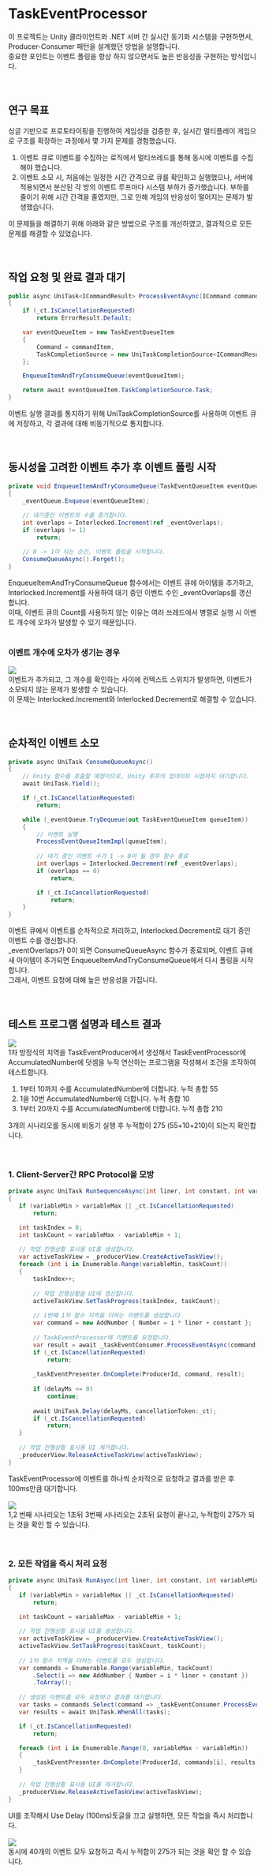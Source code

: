 # TaskEventProcessor
이 프로젝트는 Unity 클라이언트와 .NET 서버 간 실시간 동기화 시스템을 구현하면서, Producer-Consumer 패턴을 설계했던 방법을 설명합니다.<br>
중요한 포인트는 이벤트 폴링을 항상 하지 않으면서도 높은 반응성을 구현하는 방식입니다.<br>
<br><br>
## 연구 목표
싱글 기반으로 프로토타이핑을 진행하여 게임성을 검증한 후, 실시간 멀티플레이 게임으로 구조를 확장하는 과정에서 몇 가지 문제를 경험했습니다.

1. 이벤트 큐로 이벤트를 수집하는 로직에서 멀티쓰레드를 통해 동시에 이벤트를 수집해야 했습니다.
2. 이벤트 소모 시, 처음에는 일정한 시간 간격으로 큐를 확인하고 실행했으나, 서버에 적용되면서 분산된 각 방의 이벤트 루프마다 시스템 부하가 증가했습니다. 부하를 줄이기 위해 시간 간격을 줄였지만, 그로 인해 게임의 반응성이 떨어지는 문제가 발생했습니다.
   
이 문제들을 해결하기 위해 아래와 같은 방법으로 구조를 개선하였고, 결과적으로 모든 문제를 해결할 수 있었습니다.<br>
<br><br>

## 작업 요청 및 완료 결과 대기
```csharp
public async UniTask<ICommandResult> ProcessEventAsync(ICommand commandItem)
{
    if (_ct.IsCancellationRequested)
        return ErrorResult.Default;

    var eventQueueItem = new TaskEventQueueItem
    {
        Command = commandItem,
        TaskCompletionSource = new UniTaskCompletionSource<ICommandResult>()
    };

    EnqueueItemAndTryConsumeQueue(eventQueueItem);

    return await eventQueueItem.TaskCompletionSource.Task;
}
```
이벤트 실행 결과를 통지하기 위해 UniTaskCompletionSource를 사용하여 이벤트 큐에 저장하고, 각 결과에 대해 비동기적으로 통지합니다.<br>
<br><br>

## 동시성을 고려한 이벤트 추가 후 이벤트 폴링 시작
```csharp
private void EnqueueItemAndTryConsumeQueue(TaskEventQueueItem eventQueueItem)
{
    _eventQueue.Enqueue(eventQueueItem);
    
    // 대기중인 이벤트의 수를 증가합니다.
    int overlaps = Interlocked.Increment(ref _eventOverlaps);
    if (overlaps != 1)
        return;

    // 0 -> 1이 되는 순간, 이벤트 폴링을 시작합니다.
    ConsumeQueueAsync().Forget();
}
```
EnqueueItemAndTryConsumeQueue 함수에서는 이벤트 큐에 아이템을 추가하고, Interlocked.Increment를 사용하여 대기 중인 이벤트 수인 _eventOverlaps를 갱신합니다.<br>
이때, 이벤트 큐의 Count를 사용하지 않는 이유는 여러 쓰레드에서 병렬로 실행 시 이벤트 개수에 오차가 발생할 수 있기 때문입니다.<br>
<br>
### 이벤트 개수에 오차가 생기는 경우<br>
<img src="https://raw.githubusercontent.com/haiun/TaskEventProc/refs/heads/main/ReadMeImage/queue_insert_count.png"/><br>
이벤트가 추가되고, 그 개수를 확인하는 사이에 컨텍스트 스위치가 발생하면, 이벤트가 소모되지 않는 문제가 발생할 수 있습니다.<br>
이 문제는 Interlocked.Increment와 Interlocked.Decrement로 해결할 수 있습니다.<br>
<br><br>

## 순차적인 이벤트 소모
```csharp
private async UniTask ConsumeQueueAsync()
{
    // Unity 함수를 호출할 예정이므로, Unity 루프의 업데이트 시점까지 대기합니다.
    await UniTask.Yield();

    if (_ct.IsCancellationRequested)
        return;

    while (_eventQueue.TryDequeue(out TaskEventQueueItem queueItem))
    {
        // 이벤트 실행
        ProcessEventQueueItemImpl(queueItem);
   
        // 대기 중인 이벤트 수가 1 -> 0이 될 경우 함수 종료
        int overlaps = Interlocked.Decrement(ref _eventOverlaps);
        if (overlaps == 0)
            return;

        if (_ct.IsCancellationRequested)
            return; 
    }
}
```
이벤트 큐에서 이벤트를 순차적으로 처리하고, Interlocked.Decrement로 대기 중인 이벤트 수를 갱신합니다.<br>
_eventOverlaps가 0이 되면 ConsumeQueueAsync 함수가 종료되며, 이벤트 큐에 새 아이템이 추가되면 EnqueueItemAndTryConsumeQueue에서 다시 폴링을 시작합니다.<br>
그래서, 이벤트 요청에 대해 높은 반응성을 가집니다.<br>
<br><br>
## 테스트 프로그램 설명과 테스트 결과
<img src="https://github.com/haiun/TaskEventProc/blob/main/ReadMeImage/Ex0.png"/><br>
1차 방정식의 치역을 TaskEventProducer에서 생성해서 TaskEventProcessor에 AccumulatedNumber에 덧셈을 누적 연산하는 프로그램을 작성해서 조건을 조작하여 테스트합니다.<br>
1. 1부터 10까지 수를 AccumulatedNumber에 더합니다. 누적 총합 55<br>
2. 1을 10번 AccumulatedNumber에 더합니다. 누적 총합 10<br>
3. 1부터 20까지 수를 AccumulatedNumber에 더합니다. 누적 총합 210<br>

3개의 시나리오를 동시에 비동기 실행 후 누적합이 275 (55+10+210)이 되는지 확인합니다.<br>
<br><br>

### 1. Client-Server간 RPC Protocol을 모방<br>

```csharp
private async UniTask RunSequenceAsync(int liner, int constant, int variableMin, int variableMax, int delayMs)
{
   if (variableMin > variableMax || _ct.IsCancellationRequested)
       return;

   int taskIndex = 0;
   int taskCount = variableMax - variableMin + 1;
   
   // 작업 진행상황 표시용 UI를 생성합니다.
   var activeTaskView = _producerView.CreateActiveTaskView();
   foreach (int i in Enumerable.Range(variableMin, taskCount))
   {
       taskIndex++;
       
       // 작업 진행상황을 UI에 갱신합니다.
       activeTaskView.SetTaskProgress(taskIndex, taskCount);
       
       // i번째 1차 함수 치역을 더하는 이벤트를 생성합니다.
       var command = new AddNumber { Number = i * liner + constant };
       
       // TaskEventProcessor에 이벤트를 요청합니다.
       var result = await _taskEventConsumer.ProcessEventAsync(command);
       if (_ct.IsCancellationRequested)
           return;
       
       _taskEventPresenter.OnComplete(ProducerId, command, result);
   
       if (delayMs <= 0)
           continue;
       
       await UniTask.Delay(delayMs, cancellationToken:_ct);
       if (_ct.IsCancellationRequested)
           return;
   }
   
   // 작업 진행상황 표시용 UI 제거합니다.
   _producerView.ReleaseActiveTaskView(activeTaskView);
}
```
TaskEventProcessor에 이벤트를 하나씩 순차적으로 요청하고 결과를 받은 후 100ms만큼 대기합니다.<br>
<br>
<img src="https://github.com/haiun/TaskEventProc/blob/main/ReadMeImage/Ex1.gif"/><br>
1,2 번째 시나리오는 1초뒤 3번째 시나리오는 2초뒤 요청이 끝나고, 누적합이 275가 되는 것을 확인 할 수 있습니다.<br>
<br><br>

### 2. 모든 작업을 즉시 처리 요청<br>

```csharp
private async UniTask RunAsync(int liner, int constant, int variableMin, int variableMax)
{
   if (variableMin > variableMax || _ct.IsCancellationRequested)
       return;

   int taskCount = variableMax - variableMin + 1;
   
   // 작업 진행상황 표시용 UI를 생성합니다.
   var activeTaskView = _producerView.CreateActiveTaskView();
   activeTaskView.SetTaskProgress(taskCount, taskCount);
   
   // 1차 함수 치역을 더하는 이벤트를 모두 생성합니다.
   var commands = Enumerable.Range(variableMin, taskCount)
       .Select(i => new AddNumber { Number = i * liner + constant })
       .ToArray();
   
   // 생성된 이벤트를 모두 요청하고 결과를 대기합니다.
   var tasks = commands.Select(command => _taskEventConsumer.ProcessEventAsync(command)).ToArray();
   var results = await UniTask.WhenAll(tasks);

   if (_ct.IsCancellationRequested)
       return;

   foreach (int i in Enumerable.Range(0, variableMax - variableMin))
   {
       _taskEventPresenter.OnComplete(ProducerId, commands[i], results[i]);
   }
   
   // 작업 진행상황 표시용 UI를 제거합니다.
   _producerView.ReleaseActiveTaskView(activeTaskView);
}
```
UI를 조작해서 Use Delay (100ms)토글을 끄고 실행하면, 모든 작업을 즉시 처리합니다.<br>
<br>
<img src="https://github.com/haiun/TaskEventProc/blob/main/ReadMeImage/Ex2.gif"/><br>
동시에 40개의 이벤트 모두 요청하고 즉시 누적합이 275가 되는 것을 확인 할 수 있습니다.<br>
